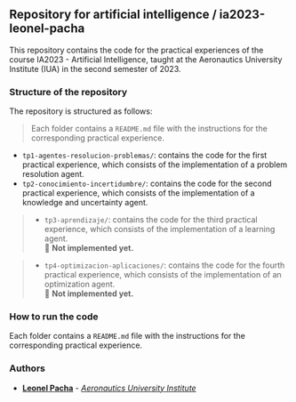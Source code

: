 ## Repository for artificial intelligence / ia2023-leonel-pacha
This repository contains the code for the practical experiences of the course IA2023 - Artificial Intelligence, taught at the Aeronautics University Institute (IUA) in the second semester of 2023.

### Structure of the repository
The repository is structured as follows:
> Each folder contains a `README.md` file with the instructions for the corresponding practical experience.
- `tp1-agentes-resolucion-problemas/`: contains the code for the first practical experience, which consists of the implementation of a problem resolution agent.
- `tp2-conocimiento-incertidumbre/`: contains the code for the second practical experience, which consists of the implementation of a knowledge and uncertainty agent.
> - `tp3-aprendizaje/`: contains the code for the third practical experience, which consists of the implementation of a learning agent.
> <br> :construction: **Not implemented yet.**

> - `tp4-optimizacion-aplicaciones/`: contains the code for the fourth practical experience, which consists of the implementation of an optimization agent.
> <br> :construction: **Not implemented yet.**

### How to run the code
Each folder contains a `README.md` file with the instructions for the corresponding practical experience.

### Authors
- __[Leonel Pacha](https://github.com/rpacha731)__ - _[Aeronautics University Institute](https://www.iua.edu.ar/)_